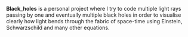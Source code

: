**Black_holes** is a personal project where I try to code multiple light rays
passing by one and eventually multiple black holes in order to visualise clearly
how light bends through the fabric of space-time using Einstein, Schwarzschild 
and many other equations.